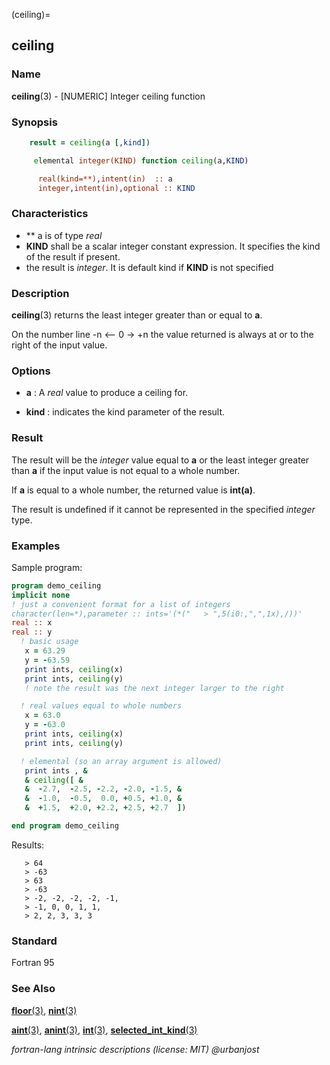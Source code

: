 (ceiling)=
## ceiling

### **Name**

**ceiling**(3) - \[NUMERIC\] Integer ceiling function

### **Synopsis**

```fortran
    result = ceiling(a [,kind])
```

```fortran
     elemental integer(KIND) function ceiling(a,KIND)

      real(kind=**),intent(in)  :: a
      integer,intent(in),optional :: KIND
```

### **Characteristics**

- \*\* a is of type _real_
- **KIND** shall be a scalar integer constant expression.
  It specifies the kind of the result if present.
- the result is _integer_. It is default kind if **KIND** is not
  specified

### **Description**

**ceiling**(3) returns the least integer greater than or equal to **a**.

On the number line -n <-- 0 -> +n the value returned is always at or
to the right of the input value.

### **Options**

- **a**
  : A _real_ value to produce a ceiling for.

- **kind**
  : indicates the kind parameter of the result.

### **Result**

The result will be the _integer_ value equal to **a** or the least
integer greater than **a** if the input value is not equal to a
whole number.

If **a** is equal to a whole number, the returned value is **int(a)**.

The result is undefined if it cannot be represented in the specified
_integer_ type.

### **Examples**

Sample program:

```fortran
program demo_ceiling
implicit none
! just a convenient format for a list of integers
character(len=*),parameter :: ints='(*("   > ",5(i0:,",",1x),/))'
real :: x
real :: y
  ! basic usage
   x = 63.29
   y = -63.59
   print ints, ceiling(x)
   print ints, ceiling(y)
   ! note the result was the next integer larger to the right

  ! real values equal to whole numbers
   x = 63.0
   y = -63.0
   print ints, ceiling(x)
   print ints, ceiling(y)

  ! elemental (so an array argument is allowed)
   print ints , &
   & ceiling([ &
   &  -2.7,  -2.5, -2.2, -2.0, -1.5, &
   &  -1.0,  -0.5,  0.0, +0.5, +1.0, &
   &  +1.5,  +2.0, +2.2, +2.5, +2.7  ])

end program demo_ceiling
```

Results:

```text
   > 64
   > -63
   > 63
   > -63
   > -2, -2, -2, -2, -1,
   > -1, 0, 0, 1, 1,
   > 2, 2, 3, 3, 3
```

### **Standard**

Fortran 95

### **See Also**

[**floor**(3)](#floor),
[**nint**(3)](#nint)

[**aint**(3)](#aint),
[**anint**(3)](#anint),
[**int**(3)](#int),
[**selected_int_kind**(3)](#selected_int_kind)

_fortran-lang intrinsic descriptions (license: MIT) \@urbanjost_
